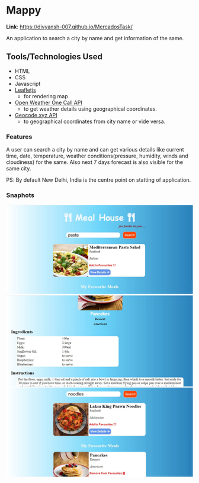 # Mappy

<b>Link</b>: https://divyansh-007.github.io/MercadosTask/

An application to search a city by name and get information of the same.

## Tools/Technologies Used
* HTML
* CSS
* Javascript
* [Leafletjs](https://leafletjs.com/)
  - for rendering map
* [Open Weather One Call API](https://openweathermap.org/api/one-call-api)
  - to get weather details using geographical coordinates.
* [Geocode.xyz API](https://geocode.xyz/api)
  - to geographical coordinates from city name or vide versa.


### Features
A user can search a city by name and can get various details like current time, date, temperature, weather conditions(pressure, humidity, winds and cloudiness) for the same.
Also next 7 days forecast is also visible for the same city.

PS: By default New Delhi, India is the centre point on statting of application.

### Snaphots
![snapshot 1](https://github.com/Divyansh-007/FrontendSkillTest2/blob/master/snapshots/one.JPG)
![snapshot 2](https://github.com/Divyansh-007/FrontendSkillTest2/blob/master/snapshots/two.JPG)
![snapshot 3](https://github.com/Divyansh-007/FrontendSkillTest2/blob/master/snapshots/three.JPG)


